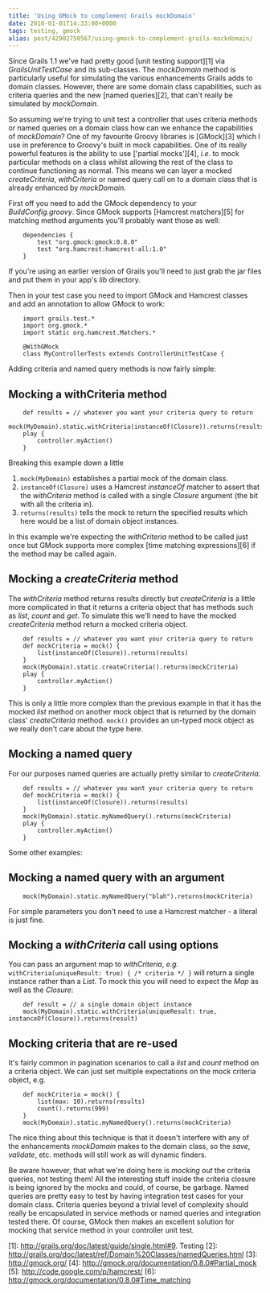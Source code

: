 ```yaml
---
title: 'Using GMock to complement Grails mockDomain'
date: 2010-01-01T14:33:00+0000
tags: testing, gmock
alias: post/42902750567/using-gmock-to-complement-grails-mockdomain/
---
```


Since Grails 1.1 we've had pretty good [unit testing support][1] via _GrailsUnitTestCase_ and its sub-classes. The _mockDomain_ method is particularly useful for simulating the various enhancements Grails adds to domain classes. However, there are some domain class capabilities, such as criteria queries and the new [named queries][2], that can't really be simulated by _mockDomain_.

<!-- more -->

So assuming we're trying to unit test a controller that uses criteria methods or named queries on a domain class how can we enhance the capabilities of _mockDomain_? One of my favourite Groovy libraries is [GMock][3] which I use in preference to Groovy's built in mock capabilities. One of its really powerful features is the ability to use ['partial mocks'][4], _i.e._ to mock particular methods on a class whilst allowing the rest of the class to continue functioning as normal. This means we can layer a mocked _createCriteria_, _withCriteria_ or named query call on to a domain class that is already enhanced by _mockDomain_.

First off you need to add the GMock dependency to your _BuildConfig.groovy_. Since GMock supports [Hamcrest matchers][5] for matching method arguments you'll probably want those as well:

        dependencies {
            test "org.gmock:gmock:0.8.0"
            test "org.hamcrest:hamcrest-all:1.0"
        }

If you're using an earlier version of Grails you'll need to just grab the jar files and put them in your app's _lib_ directory.

Then in your test case you need to import GMock and Hamcrest classes and add an annotation to allow GMock to work:

        import grails.test.*
        import org.gmock.*
        import static org.hamcrest.Matchers.*

        @WithGMock
        class MyControllerTests extends ControllerUnitTestCase {

Adding criteria and named query methods is now fairly simple:

## Mocking a withCriteria method

        def results = // whatever you want your criteria query to return
        mock(MyDomain).static.withCriteria(instanceOf(Closure)).returns(results)
        play {
            controller.myAction()
        }

Breaking this example down a little

1. `mock(MyDomain)` establishes a partial mock of the domain class.
2. `instanceOf(Closure)` uses a Hamcrest _instanceOf_ matcher to assert that the _withCriteria_ method is called with a single _Closure_ argument (the bit with all the criteria in).
3. `returns(results)` tells the mock to return the specified results which here would be a list of domain object instances.

In this example we're expecting the _withCriteria_ method to be called just once but GMock supports more complex [time matching expressions][6] if the method may be called again.

## Mocking a _createCriteria_ method

The _withCriteria_ method returns results directly but _createCriteria_ is a little more complicated in that it returns a criteria object that has methods such as _list_, _count_ and _get_. To simulate this we'll need to have the mocked _createCriteria_ method return a mocked criteria object.

        def results = // whatever you want your criteria query to return
        def mockCriteria = mock() {
            list(instanceOf(Closure)).returns(results)
        }
        mock(MyDomain).static.createCriteria().returns(mockCriteria)
        play {
            controller.myAction()
        }

This is only a little more complex than the previous example in that it has the mocked _list_ method on another mock object that is returned by the domain class' _createCriteria_ method. `mock()` provides an un-typed mock object as we really don't care about the type here.

## Mocking a named query

For our purposes named queries are actually pretty similar to _createCriteria_.

        def results = // whatever you want your criteria query to return
        def mockCriteria = mock() {
            list(instanceOf(Closure)).returns(results)
        }
        mock(MyDomain).static.myNamedQuery().returns(mockCriteria)
        play {
            controller.myAction()
        }

Some other examples:

## Mocking a named query with an argument

        mock(MyDomain).static.myNamedQuery("blah").returns(mockCriteria)

For simple parameters you don't need to use a Hamcrest matcher - a literal is just fine.

## Mocking a _withCriteria_ call using options

You can pass an argument map to _withCriteria_, _e.g._ `withCriteria(uniqueResult: true) { /* criteria */ }` will return a single instance rather than a _List_. To mock this you will need to expect the _Map_ as well as the _Closure_:

        def result = // a single domain object instance
        mock(MyDomain).static.withCriteria(uniqueResult: true, instanceOf(Closure)).returns(result)

## Mocking criteria that are re-used

It's fairly common in pagination scenarios to call a _list_ and _count_ method on a criteria object. We can just set multiple expectations on the mock criteria object, e.g.

        def mockCriteria = mock() {
            list(max: 10).returns(results)
            count().returns(999)
        }
        mock(MyDomain).static.myNamedQuery().returns(mockCriteria)

The nice thing about this technique is that it doesn't interfere with any of the enhancements _mockDomain_ makes to the domain class, so the _save_, _validate_, etc. methods will still work as will dynamic finders.

Be aware however, that what we're doing here is _mocking out_ the criteria queries, not testing them! All the interesting stuff inside the criteria closure is being ignored by the mocks and could, of course, be garbage. Named queries are pretty easy to test by having integration test cases for your domain class. Criteria queries beyond a trivial level of complexity should really be encapsulated in service methods or named queries and integration tested there. Of course, GMock then makes an excellent solution for mocking that service method in your controller unit test.

[1]: http://grails.org/doc/latest/guide/single.html#9. Testing
[2]: http://grails.org/doc/latest/ref/Domain%20Classes/namedQueries.html
[3]: http://gmock.org/
[4]: http://gmock.org/documentation/0.8.0#Partial_mock
[5]: http://code.google.com/p/hamcrest/
[6]: http://gmock.org/documentation/0.8.0#Time_matching


